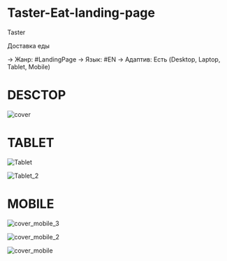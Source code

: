 # Taster-Eat-landing-page

Taster

Доставка еды

→ Жанр: #LandingPage
→ Язык: #EN
→ Адаптив: Есть (Desktop, Laptop, Tablet, Mobile)

# DESCTOP
![cover](https://github.com/Moonamee/Taster-Eat-landing-page/assets/116831065/ac779e0a-9fbf-4245-8140-710e12943eaa)

# TABLET
![Tablet](https://github.com/Moonamee/Taster-Eat-landing-page/assets/116831065/b2493f90-2939-4414-97e7-5b55e3df605e)

![Tablet_2](https://github.com/Moonamee/Taster-Eat-landing-page/assets/116831065/eba0b81c-bed7-4b14-8a05-b898141032f0)


# MOBILE
![cover_mobile_3](https://github.com/Moonamee/Taster-Eat-landing-page/assets/116831065/00600f82-bb52-4919-a559-39d7ea54546e)

![cover_mobile_2](https://github.com/Moonamee/Taster-Eat-landing-page/assets/116831065/02b95fff-2c49-48db-9be0-90ffcbc42b46)

![cover_mobile](https://github.com/Moonamee/Taster-Eat-landing-page/assets/116831065/9784ac59-cde0-4059-8b0e-f3d476681357)
